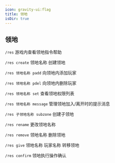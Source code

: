 ```yaml
---
icon: gravity-ui:flag
title: 领地
isDir: true
---
```


## 领地

`/res` 游戏内查看领地指令帮助

`/res create` 领地名称 创建领地

`/res 领地名称 padd` 向领地内添加玩家

`/res 领地名称 pdel` 向领地内删除玩家

`/res 领地名称 set` 查看领地权限列表

`/res 领地名称 message` 管理领地加入/离开时的提示消息

`/res 子领地名称 subzone` 创建子领地

`/res rename` 更改领地名称

`/res remove` 领地名称 删除领地

`/res give` 领地名称 玩家名称 转移领地

`/res confirm` 领地执行操作确认
